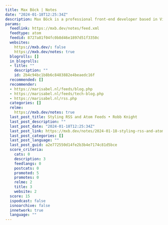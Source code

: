 ```yaml
---
title: Max Böck | Notes
date: "2024-01-18T12:25:34Z"
description: Max Böck is a professional front-end developer based in Vienna, Austria.
params:
  feedlink: https://mxb.dev/notes/feed.xml
  feedtype: atom
  feedid: 8727a81f04fc0b8d46e1897d51f3350c
  websites:
    https://mxb.dev/: false
    https://mxb.dev/notes: true
  blogrolls: []
  in_blogrolls:
  - title: ""
    description: ""
    id: 2b4c94bc1b8b6c8483882e4beaedc16f
  recommended: []
  recommender:
  - https://marisabel.nl/feeds/blog.php
  - https://marisabel.nl/feeds/tech-blog.php
  - https://marisabel.nl/rss.php
  categories: []
  relme:
    https://mxb.dev/notes: true
  last_post_title: Styling RSS and Atom Feeds • Robb Knight
  last_post_description: ""
  last_post_date: "2024-01-18T12:25:34Z"
  last_post_link: https://mxb.dev/notes/2024-01-18-styling-rss-and-atom-feeds-robb-knight/
  last_post_categories: []
  last_post_language: ""
  last_post_guid: a2e772550d14fe2b3b4e7174c81d5bce
  score_criteria:
    cats: 0
    description: 3
    feedlangs: 0
    postcats: 0
    promoted: 5
    promotes: 0
    relme: 2
    title: 3
    website: 2
  score: 15
  ispodcast: false
  isnoarchive: false
  innetwork: true
  language: ""
---
```

